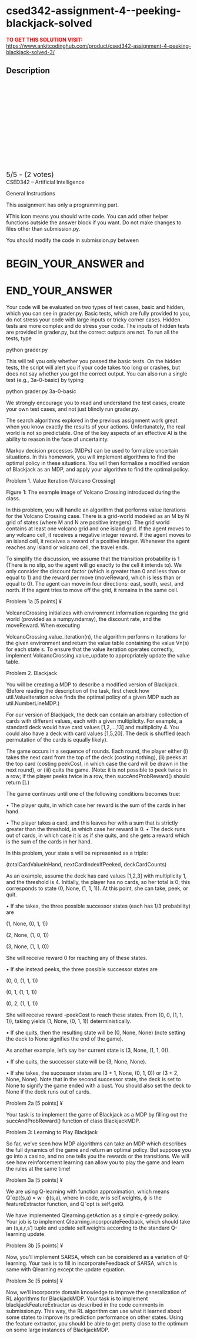# csed342-assignment-4--peeking-blackjack-solved



**<span style='color:red'>TO GET THIS SOLUTION VISIT:</span>** https://www.ankitcodinghub.com/product/csed342-assignment-4-peeking-blackjack-solved-3/

<h2>Description</h2>



<div class="kk-star-ratings kksr-auto kksr-align-center kksr-valign-top" data-payload="{&quot;align&quot;:&quot;center&quot;,&quot;id&quot;:&quot;128371&quot;,&quot;slug&quot;:&quot;default&quot;,&quot;valign&quot;:&quot;top&quot;,&quot;ignore&quot;:&quot;&quot;,&quot;reference&quot;:&quot;auto&quot;,&quot;class&quot;:&quot;&quot;,&quot;count&quot;:&quot;2&quot;,&quot;legendonly&quot;:&quot;&quot;,&quot;readonly&quot;:&quot;&quot;,&quot;score&quot;:&quot;5&quot;,&quot;starsonly&quot;:&quot;&quot;,&quot;best&quot;:&quot;5&quot;,&quot;gap&quot;:&quot;4&quot;,&quot;greet&quot;:&quot;Rate this product&quot;,&quot;legend&quot;:&quot;5\/5 - (2 votes)&quot;,&quot;size&quot;:&quot;24&quot;,&quot;title&quot;:&quot;CSED342  Assignment 4- Peeking Blackjack Solved&quot;,&quot;width&quot;:&quot;138&quot;,&quot;_legend&quot;:&quot;{score}\/{best} - ({count} {votes})&quot;,&quot;font_factor&quot;:&quot;1.25&quot;}">
            
<div class="kksr-stars">
    
<div class="kksr-stars-inactive">
            <div class="kksr-star" data-star="1" style="padding-right: 4px">
            

<div class="kksr-icon" style="width: 24px; height: 24px;"></div>
        </div>
            <div class="kksr-star" data-star="2" style="padding-right: 4px">
            

<div class="kksr-icon" style="width: 24px; height: 24px;"></div>
        </div>
            <div class="kksr-star" data-star="3" style="padding-right: 4px">
            

<div class="kksr-icon" style="width: 24px; height: 24px;"></div>
        </div>
            <div class="kksr-star" data-star="4" style="padding-right: 4px">
            

<div class="kksr-icon" style="width: 24px; height: 24px;"></div>
        </div>
            <div class="kksr-star" data-star="5" style="padding-right: 4px">
            

<div class="kksr-icon" style="width: 24px; height: 24px;"></div>
        </div>
    </div>
    
<div class="kksr-stars-active" style="width: 138px;">
            <div class="kksr-star" style="padding-right: 4px">
            

<div class="kksr-icon" style="width: 24px; height: 24px;"></div>
        </div>
            <div class="kksr-star" style="padding-right: 4px">
            

<div class="kksr-icon" style="width: 24px; height: 24px;"></div>
        </div>
            <div class="kksr-star" style="padding-right: 4px">
            

<div class="kksr-icon" style="width: 24px; height: 24px;"></div>
        </div>
            <div class="kksr-star" style="padding-right: 4px">
            

<div class="kksr-icon" style="width: 24px; height: 24px;"></div>
        </div>
            <div class="kksr-star" style="padding-right: 4px">
            

<div class="kksr-icon" style="width: 24px; height: 24px;"></div>
        </div>
    </div>
</div>
                

<div class="kksr-legend" style="font-size: 19.2px;">
            5/5 - (2 votes)    </div>
    </div>
CSED342 – Artificial Intelligence

General Instructions

This assignment has only a programming part.

¥This icon means you should write code. You can add other helper functions outside the answer block if you want. Do not make changes to files other than submission.py.

You should modify the code in submission.py between

# BEGIN_YOUR_ANSWER and

# END_YOUR_ANSWER

Your code will be evaluated on two types of test cases, basic and hidden, which you can see in grader.py. Basic tests, which are fully provided to you, do not stress your code with large inputs or tricky corner cases. Hidden tests are more complex and do stress your code. The inputs of hidden tests are provided in grader.py, but the correct outputs are not. To run all the tests, type

python grader.py

This will tell you only whether you passed the basic tests. On the hidden tests, the script will alert you if your code takes too long or crashes, but does not say whether you got the correct output. You can also run a single test (e.g., 3a-0-basic) by typing

python grader.py 3a-0-basic

We strongly encourage you to read and understand the test cases, create your own test cases, and not just blindly run grader.py.

The search algorithms explored in the previous assignment work great when you know exactly the results of your actions. Unfortunately, the real world is not so predictable. One of the key aspects of an effective AI is the ability to reason in the face of uncertainty.

Markov decision processes (MDPs) can be used to formalize uncertain situations. In this homework, you will implement algorithms to find the optimal policy in these situations. You will then formalize a modified version of Blackjack as an MDP, and apply your algorithm to find the optimal policy.

Problem 1. Value Iteration (Volcano Crossing)

Figure 1: The example image of Volcano Crossing introduced during the class.

In this problem, you will handle an algorithm that performs value iterations for the Volcano Crossing case. There is a grid-world modeled as an M by N grid of states (where M and N are positive integers). The grid world contains at least one volcano grid and one island grid. If the agent moves to any volcano cell, it receives a negative integer reward. If the agent moves to an island cell, it receives a reward of a positive integer. Whenever the agent reaches any island or volcano cell, the travel ends.

To simplify the discussion, we assume that the transition probability is 1 (There is no slip, so the agent will go exactly to the cell it intends to). We only consider the discount factor (which is greater than 0 and less than or equal to 1) and the reward per move (moveReward, which is less than or equal to 0). The agent can move in four directions: east, south, west, and north. If the agent tries to move off the grid, it remains in the same cell.

Problem 1a [5 points] ¥

VolcanoCrossing initializes with environment information regarding the grid world (provided as a numpy.ndarray), the discount rate, and the moveReward. When executing

VolcanoCrossing.value_iteration(n), the algorithm performs n iterations for the given environment and return the value table containing the value Vn(s) for each state s. To ensure that the value iteration operates correctly, implement VolcanoCrossing.value_update to appropriately update the value table.

Problem 2. Blackjack

You will be creating a MDP to describe a modified version of Blackjack. (Before reading the description of the task, first check how util.ValueIteration.solve finds the optimal policy of a given MDP such as util.NumberLineMDP.)

For our version of Blackjack, the deck can contain an arbitrary collection of cards with different values, each with a given multiplicity. For example, a standard deck would have card values [1,2,…,13] and multiplicity 4. You could also have a deck with card values [1,5,20]. The deck is shuffled (each permutation of the cards is equally likely).

The game occurs in a sequence of rounds. Each round, the player either (i) takes the next card from the top of the deck (costing nothing), (ii) peeks at the top card (costing peekCost, in which case the card will be drawn in the next round), or (iii) quits the game. (Note: it is not possible to peek twice in a row; if the player peeks twice in a row, then succAndProbReward() should return [].)

The game continues until one of the following conditions becomes true:

• The player quits, in which case her reward is the sum of the cards in her hand.

• The player takes a card, and this leaves her with a sum that is strictly greater than the threshold, in which case her reward is 0. • The deck runs out of cards, in which case it is as if she quits, and she gets a reward which is the sum of the cards in her hand.

In this problem, your state s will be represented as a triple:

(totalCardValueInHand, nextCardIndexIfPeeked, deckCardCounts)

As an example, assume the deck has card values [1,2,3] with multiplicity 1, and the threshold is 4. Initially, the player has no cards, so her total is 0; this corresponds to state (0, None, (1, 1, 1)). At this point, she can take, peek, or quit.

• If she takes, the three possible successor states (each has 1/3 probability) are

(1, None, (0, 1, 1))

(2, None, (1, 0, 1))

(3, None, (1, 1, 0))

She will receive reward 0 for reaching any of these states.

• If she instead peeks, the three possible successor states are

(0, 0, (1, 1, 1))

(0, 1, (1, 1, 1))

(0, 2, (1, 1, 1))

She will receive reward -peekCost to reach these states. From (0, 0, (1, 1, 1)), taking yields (1, None, (0, 1, 1)) deterministically.

• If she quits, then the resulting state will be (0, None, None) (note setting the deck to None signifies the end of the game).

As another example, let’s say her current state is (3, None, (1, 1, 0)).

• If she quits, the successor state will be (3, None, None).

• If she takes, the successor states are (3 + 1, None, (0, 1, 0)) or (3 + 2, None, None). Note that in the second successor state, the deck is set to None to signify the game ended with a bust. You should also set the deck to None if the deck runs out of cards.

Problem 2a [5 points] ¥

Your task is to implement the game of Blackjack as a MDP by filling out the succAndProbReward() function of class BlackjackMDP.

Problem 3: Learning to Play Blackjack

So far, we’ve seen how MDP algorithms can take an MDP which describes the full dynamics of the game and return an optimal policy. But suppose you go into a casino, and no one tells you the rewards or the transitions. We will see how reinforcement learning can allow you to play the game and learn the rules at the same time!

Problem 3a [5 points] ¥

We are using Q-learning with function approximation, which means Qˆopt(s,a) = w · ϕ(s,a), where in code, w is self.weights, ϕ is the featureExtractor function, and Qˆopt is self.getQ.

We have implemented Qlearning.getAction as a simple ϵ-greedy policy. Your job is to implement Qlearning.incorporateFeedback, which should take an (s,a,r,s′) tuple and update self.weights according to the standard Q-learning update.

Problem 3b [5 points] ¥

Now, you’ll implement SARSA, which can be considered as a variation of Q-learning. Your task is to fill in incorporateFeedback of SARSA, which is same with Qlearning except the update equation.

Problem 3c [5 points] ¥

Now, we’ll incorporate domain knowledge to improve the generalization of RL algorithms for BlackjackMDP. Your task is to implement blackjackFeatureExtractor as described in the code comments in submission.py. This way, the RL algorithm can use what it learned about some states to improve its prediction performance on other states. Using the feature extractor, you should be able to get pretty close to the optimum on some large instances of BlackjackMDP.
